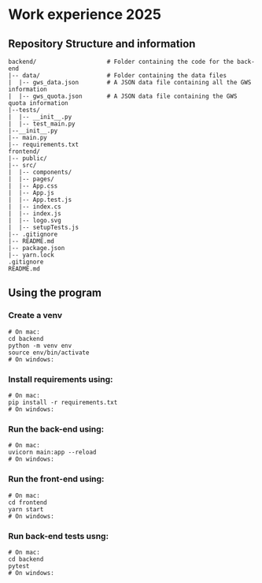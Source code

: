 # Work experience 2025

## Repository Structure and information

```
backend/                    # Folder containing the code for the back-end
|-- data/                   # Folder containing the data files
|  |-- gws_data.json        # A JSON data file containing all the GWS information
|  |-- gws_quota.json       # A JSON data file containing the GWS quota information
|--tests/
|  |-- __init__.py
|  |-- test_main.py
|--__init__.py
|-- main.py
|-- requirements.txt
frontend/
|-- public/
|-- src/
|  |-- components/
|  |-- pages/
|  |-- App.css
|  |-- App.js
|  |-- App.test.js
|  |-- index.cs
|  |-- index.js
|  |-- logo.svg
|  |-- setupTests.js
|-- .gitignore
|-- README.md
|-- package.json
|-- yarn.lock
.gitignore
README.md
```

## Using the program

### Create a venv
```
# On mac:
cd backend
python -m venv env
source env/bin/activate
# On windows:

```

### Install requirements using:
```
# On mac:
pip install -r requirements.txt
# On windows:

```

### Run the back-end using:
```
# On mac:
uvicorn main:app --reload
# On windows:

```

### Run the front-end using:
```
# On mac:
cd frontend
yarn start
# On windows:

```

### Run back-end tests usng:
```
# On mac:
cd backend
pytest
# On windows:

```